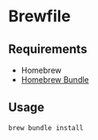 # Brewfile

## Requirements

- Homebrew
- [Homebrew Bundle](https://github.com/Homebrew/homebrew-bundle)

## Usage

```
brew bundle install
```